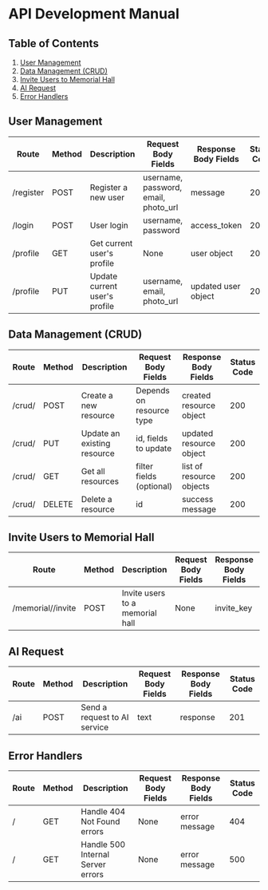 # API Development Manual

## Table of Contents
1. [User Management](#user-management)
2. [Data Management (CRUD)](#data-management-crud)
3. [Invite Users to Memorial Hall](#invite-users-to-memorial-hall)
4. [AI Request](#ai-request)
5. [Error Handlers](#error-handlers)

## User Management

| Route           | Method | Description                     | Request Body Fields               | Response Body Fields               | Status Code |
|-----------------|--------|---------------------------------|-----------------------------------|------------------------------------|-------------|
| /register       | POST   | Register a new user            | username, password, email, photo_url | message                            | 201         |
| /login          | POST   | User login                     | username, password                | access_token                       | 200         |
| /profile        | GET    | Get current user's profile    | None                              | user object                        | 200         |
| /profile        | PUT    | Update current user's profile | username, email, photo_url        | updated user object                | 200         |

## Data Management (CRUD)

| Route           | Method | Description                     | Request Body Fields               | Response Body Fields               | Status Code |
|-----------------|--------|---------------------------------|-----------------------------------|------------------------------------|-------------|
| /crud/<resource>| POST   | Create a new resource          | Depends on resource type          | created resource object            | 200         |
| /crud/<resource>| PUT    | Update an existing resource    | id, fields to update              | updated resource object            | 200         |
| /crud/<resource>| GET    | Get all resources              | filter fields (optional)          | list of resource objects           | 200         |
| /crud/<resource>| DELETE | Delete a resource              | id                                | success message                    | 200         |

## Invite Users to Memorial Hall

| Route           | Method | Description                     | Request Body Fields               | Response Body Fields               | Status Code |
|-----------------|--------|---------------------------------|-----------------------------------|------------------------------------|-------------|
| /memorial/<id>/invite | POST | Invite users to a memorial hall | None                              | invite_key                         | 201         |

## AI Request

| Route           | Method | Description                     | Request Body Fields               | Response Body Fields               | Status Code |
|-----------------|--------|---------------------------------|-----------------------------------|------------------------------------|-------------|
| /ai             | POST   | Send a request to AI service   | text                              | response                           | 201         |

## Error Handlers

| Route           | Method | Description                     | Request Body Fields               | Response Body Fields               | Status Code |
|-----------------|--------|---------------------------------|-----------------------------------|------------------------------------|-------------|
| /<any>          | GET    | Handle 404 Not Found errors    | None                              | error message                      | 404         |
| /<any>          | GET    | Handle 500 Internal Server errors | None                              | error message                      | 500         |